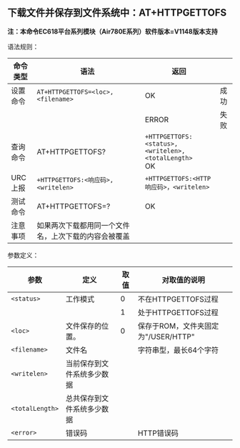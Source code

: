 ## 下载文件并保存到文件系统中：AT+HTTPGETTOFS

**注：本命令EC618平台系列模块（Air780E系列）软件版本=V1148版本支持**

语法规则：

| 命令类型 | 语法                                                 | 返回                                                         |      |
| -------- | ---------------------------------------------------- | ------------------------------------------------------------ | ---- |
| 设置命令 | `AT+HTTPGETTOFS=<loc>,<filename>`                    | OK                                                           | 成功 |
|          |                                                      | ERROR                                                        | 失败 |
| 查询命令 | AT+HTTPGETTOFS?                                      | `+HTTPGETTOFS:` <br>`<status>,<writelen>,<totalLength>` <br>OK |      |
| URC上报  | `+HTTPGETTOFS:<响应码>,<writelen>`                   | `+HTTPGETTOFS:<HTTP响应码>，<writelen>`                      |      |
| 测试命令 | AT+HTTPGETTOFS=?                                     | OK                                                           |      |
| 注意事项 | 如果两次下载都用同一个文件名，上次下载的内容会被覆盖 |                                                              |      |

 

参数定义：

| 参数            | 定义                       | 取值 | 对取值的说明                        |
| --------------- | -------------------------- | ---- | ----------------------------------- |
| `<status>`      | 工作模式                   | 0    | 不在HTTPGETTOFS过程                 |
|                 |                            | 1    | 处于HTTPGETTOFS过程                 |
| `<loc>`         | 文件保存的位置。           | 0    | 保存于ROM，文件夹固定为"/USER/HTTP" |
| `<filename>`    | 文件名                     |      | 字符串型，最长64个字符              |
| `<writelen>`    | 当前保存到文件系统多少数据 |      |                                     |
| `<totalLength>` | 总共保存到文件系统多少数据 |      |                                     |
| `<error>`       | 错误码                     |      | HTTP错误码                          |
